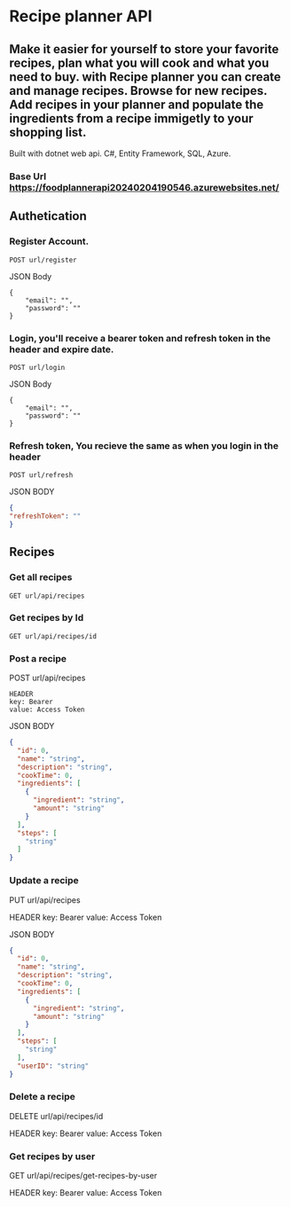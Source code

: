 # Recipe planner API
## Make it easier for yourself to store your favorite recipes, plan what you will cook and what you need to buy. with Recipe planner you can create and manage recipes. Browse for new recipes. Add recipes in your planner and populate the ingredients from a recipe immigetly to your shopping list.

Built with dotnet web api. C#, Entity Framework, SQL, Azure.

### Base Url https://foodplannerapi20240204190546.azurewebsites.net/

## Authetication

### Register Account.
```
POST url/register
```
JSON Body
```
{
    "email": "",
    "password": ""
}
```
### Login, you'll receive a bearer token and refresh token in the header and expire date.
```
POST url/login
```
JSON Body
```
{
    "email": "",
    "password": ""
}
```
### Refresh token, You recieve the same as when you login in the header
```
POST url/refresh
```
JSON BODY
```JSON
{
"refreshToken": ""
}
```
## Recipes

### Get all recipes
```
GET url/api/recipes
```
### Get recipes by Id
```
GET url/api/recipes/id
```
### Post a recipe

POST url/api/recipes
``` 
HEADER
key: Bearer
value: Access Token
```
JSON BODY
```JSON
{
  "id": 0,
  "name": "string",
  "description": "string",
  "cookTime": 0,
  "ingredients": [
    {
      "ingredient": "string",
      "amount": "string"
    }
  ],
  "steps": [
    "string"
  ]
}
```

### Update a recipe
PUT url/api/recipes

HEADER
key: Bearer
value: Access Token

JSON BODY
``` JSON
{
  "id": 0,
  "name": "string",
  "description": "string",
  "cookTime": 0,
  "ingredients": [
    {
      "ingredient": "string",
      "amount": "string"
    }
  ],
  "steps": [
    "string"
  ],
  "userID": "string"
}
```
### Delete a recipe
DELETE url/api/recipes/id

HEADER
key: Bearer
value: Access Token

### Get recipes by user

GET url/api/recipes/get-recipes-by-user

HEADER
key: Bearer
value: Access Token


